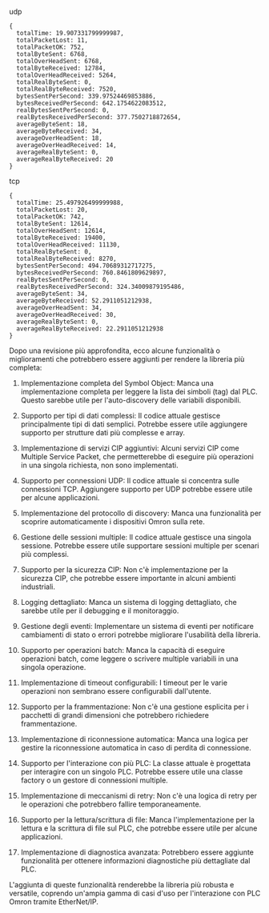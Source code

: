udp
```
{
  totalTime: 19.907331799999987,
  totalPacketLost: 11,
  totalPacketOK: 752,
  totalByteSent: 6768,
  totalOverHeadSent: 6768,
  totalByteReceived: 12784,
  totalOverHeadReceived: 5264,
  totalRealByteSent: 0,
  totalRealByteReceived: 7520,
  bytesSentPerSecond: 339.97524469853886,
  bytesReceivedPerSecond: 642.1754622083512,
  realBytesSentPerSecond: 0,
  realBytesReceivedPerSecond: 377.7502718872654,
  averageByteSent: 18,
  averageByteReceived: 34,
  averageOverHeadSent: 18,
  averageOverHeadReceived: 14,
  averageRealByteSent: 0,
  averageRealByteReceived: 20
}
```
tcp
```
{
  totalTime: 25.497926499999988,
  totalPacketLost: 20,
  totalPacketOK: 742,
  totalByteSent: 12614,
  totalOverHeadSent: 12614,
  totalByteReceived: 19400,
  totalOverHeadReceived: 11130,
  totalRealByteSent: 0,
  totalRealByteReceived: 8270,
  bytesSentPerSecond: 494.70689312717275,
  bytesReceivedPerSecond: 760.8461809629897,
  realBytesSentPerSecond: 0,
  realBytesReceivedPerSecond: 324.34009879195486,
  averageByteSent: 34,
  averageByteReceived: 52.2911051212938,
  averageOverHeadSent: 34,
  averageOverHeadReceived: 30,
  averageRealByteSent: 0,
  averageRealByteReceived: 22.2911051212938
}
```
Dopo una revisione più approfondita, ecco alcune funzionalità o miglioramenti che potrebbero essere aggiunti per rendere la libreria più completa:

1. Implementazione completa del Symbol Object:
   Manca una implementazione completa per leggere la lista dei simboli (tag) dal PLC. Questo sarebbe utile per l'auto-discovery delle variabili disponibili.

2. Supporto per tipi di dati complessi:
   Il codice attuale gestisce principalmente tipi di dati semplici. Potrebbe essere utile aggiungere supporto per strutture dati più complesse e array.

3. Implementazione di servizi CIP aggiuntivi:
   Alcuni servizi CIP come Multiple Service Packet, che permetterebbe di eseguire più operazioni in una singola richiesta, non sono implementati.

4. Supporto per connessioni UDP:
   Il codice attuale si concentra sulle connessioni TCP. Aggiungere supporto per UDP potrebbe essere utile per alcune applicazioni.

5. Implementazione del protocollo di discovery:
   Manca una funzionalità per scoprire automaticamente i dispositivi Omron sulla rete.

6. Gestione delle sessioni multiple:
   Il codice attuale gestisce una singola sessione. Potrebbe essere utile supportare sessioni multiple per scenari più complessi.

7. Supporto per la sicurezza CIP:
   Non c'è implementazione per la sicurezza CIP, che potrebbe essere importante in alcuni ambienti industriali.

8. Logging dettagliato:
   Manca un sistema di logging dettagliato, che sarebbe utile per il debugging e il monitoraggio.

9. Gestione degli eventi:
   Implementare un sistema di eventi per notificare cambiamenti di stato o errori potrebbe migliorare l'usabilità della libreria.

10. Supporto per operazioni batch:
    Manca la capacità di eseguire operazioni batch, come leggere o scrivere multiple variabili in una singola operazione.

11. Implementazione di timeout configurabili:
    I timeout per le varie operazioni non sembrano essere configurabili dall'utente.

12. Supporto per la frammentazione:
    Non c'è una gestione esplicita per i pacchetti di grandi dimensioni che potrebbero richiedere frammentazione.

13. Implementazione di riconnessione automatica:
    Manca una logica per gestire la riconnessione automatica in caso di perdita di connessione.

14. Supporto per l'interazione con più PLC:
    La classe attuale è progettata per interagire con un singolo PLC. Potrebbe essere utile una classe factory o un gestore di connessioni multiple.

15. Implementazione di meccanismi di retry:
    Non c'è una logica di retry per le operazioni che potrebbero fallire temporaneamente.

16. Supporto per la lettura/scrittura di file:
    Manca l'implementazione per la lettura e la scrittura di file sul PLC, che potrebbe essere utile per alcune applicazioni.

17. Implementazione di diagnostica avanzata:
    Potrebbero essere aggiunte funzionalità per ottenere informazioni diagnostiche più dettagliate dal PLC.

L'aggiunta di queste funzionalità renderebbe la libreria più robusta e versatile, coprendo un'ampia gamma di casi d'uso per l'interazione con PLC Omron tramite EtherNet/IP.